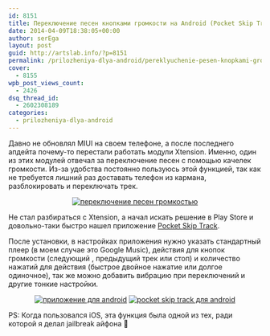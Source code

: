 ```yaml
---
id: 8151
title: Переключение песен кнопками громкости на Android (Pocket Skip Track)
date: 2014-04-09T18:38:05+00:00
author: serEga
layout: post
guid: http://artslab.info/?p=8151
permalink: /prilozheniya-dlya-android/pereklyuchenie-pesen-knopkami-gromkosti-na-android-pocket-skip-track/
cover:
  - 8155
wpb_post_views_count:
  - 2426
dsq_thread_id:
  - 2602308189
categories:
  - prilozheniya-dlya-android
---
```


Давно не обновлял MIUI на своем телефоне, а после последнего апдейта почему-то перестали работать модули Xtension. Именно, один из этих модулей отвечал за переключение песен с помощью качелек громкости. Из-за удобства постоянно пользуюсь этой функцией, так как не требуется лишний раз доставать телефон из кармана, разблокировать и переключать трек.

<center>
  <a href="{{site.img_cdn}}/perekluchenie-pesen-knopkami-gromkosti.jpg"><img src="{{site.img_cdn}}/perekluchenie-pesen-knopkami-gromkosti-300x221.jpg" alt="переключение песен громкостью" class="aligncenter size-medium wp-image-8152" srcset="{{site.img_cdn}}/perekluchenie-pesen-knopkami-gromkosti-300x221.jpg 300w, {{site.img_cdn}}/perekluchenie-pesen-knopkami-gromkosti.jpg 793w" sizes="(max-width: 300px) 100vw, 300px" /></a>
</center>

<!--more-->

Не стал разбираться с Xtension, а начал искать решение в Play Store и довольно-таки быстро нашел приложение [Pocket Skip Track](https://play.google.com/store/apps/details?id=com.silentlexx.volbtntrackctrl).

После установки, в настройках приложения нужно указать стандартный плеер (в моем случае это Google Music), действия для кнопок громкости (следующий , предыдущий трек или стоп) и количество нажатий для действия (быстрое двойное нажатие или долгое одиночное), так же можно добавить вибрацию при переключений и другие тонкие настройки.

<center>
  <a href="{{site.img_cdn}}/next-prev-track-volume.png"><img src="{{site.img_cdn}}/next-prev-track-volume-168x300.png" alt="приложение для android" class="size-medium wp-image-8154" srcset="{{site.img_cdn}}/next-prev-track-volume-168x300.png 168w, {{site.img_cdn}}/next-prev-track-volume-576x1024.png 576w, {{site.img_cdn}}/next-prev-track-volume.png 720w" sizes="(max-width: 168px) 100vw, 168px" /></a>&nbsp;<a href="{{site.img_cdn}}/skip-track-android.png"><img src="{{site.img_cdn}}/skip-track-android-168x300.png" alt="pocket skip track для android" class="size-medium wp-image-8153" srcset="{{site.img_cdn}}/skip-track-android-168x300.png 168w, {{site.img_cdn}}/skip-track-android-576x1024.png 576w, {{site.img_cdn}}/skip-track-android.png 720w" sizes="(max-width: 168px) 100vw, 168px" /></a>
</center>

PS: Когда пользовался iOS, эта функция была одной из тех, ради которой я делал jailbreak айфона 🙂